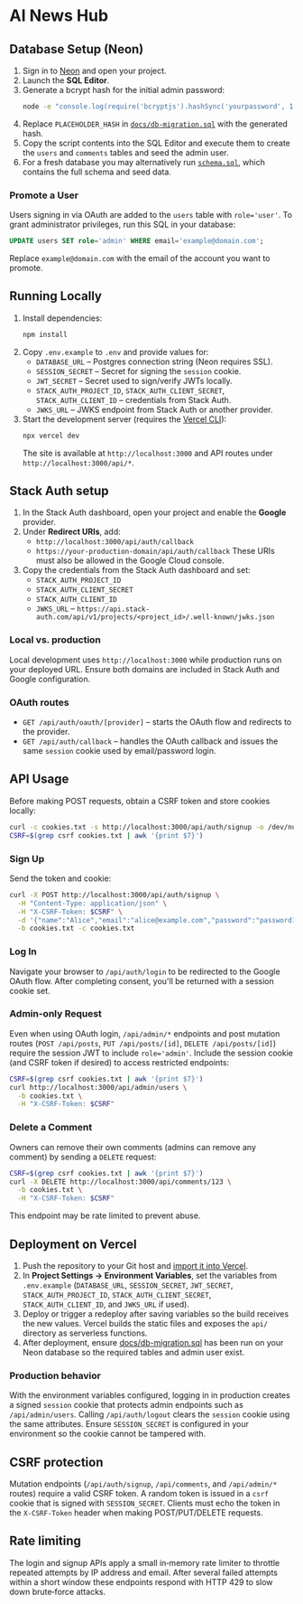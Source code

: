 # AI News Hub

## Database Setup (Neon)

1. Sign in to [Neon](https://neon.tech) and open your project.
2. Launch the **SQL Editor**.
3. Generate a bcrypt hash for the initial admin password:
   ```bash
   node -e "console.log(require('bcryptjs').hashSync('yourpassword', 10))"
   ```
4. Replace `PLACEHOLDER_HASH` in [`docs/db-migration.sql`](docs/db-migration.sql) with the generated hash.
5. Copy the script contents into the SQL Editor and execute them to create the `users` and `comments` tables and seed the admin user.
6. For a fresh database you may alternatively run [`schema.sql`](schema.sql), which contains the full schema and seed data.

### Promote a User

Users signing in via OAuth are added to the `users` table with `role='user'`. To grant
administrator privileges, run this SQL in your database:

```sql
UPDATE users SET role='admin' WHERE email='example@domain.com';
```

Replace `example@domain.com` with the email of the account you want to promote.

## Running Locally

1. Install dependencies:
   ```bash
   npm install
   ```
2. Copy `.env.example` to `.env` and provide values for:
   - `DATABASE_URL` – Postgres connection string (Neon requires SSL).
   - `SESSION_SECRET` – Secret for signing the `session` cookie.
   - `JWT_SECRET` – Secret used to sign/verify JWTs locally.
    - `STACK_AUTH_PROJECT_ID`, `STACK_AUTH_CLIENT_SECRET`, `STACK_AUTH_CLIENT_ID` – credentials from Stack Auth.
   - `JWKS_URL` – JWKS endpoint from Stack Auth or another provider.
3. Start the development server (requires the [Vercel CLI](https://vercel.com/docs/cli)):
   ```bash
   npx vercel dev
   ```
   The site is available at `http://localhost:3000` and API routes under `http://localhost:3000/api/*`.

## Stack Auth setup

1. In the Stack Auth dashboard, open your project and enable the **Google** provider.
2. Under **Redirect URIs**, add:
   - `http://localhost:3000/api/auth/callback`
   - `https://your-production-domain/api/auth/callback`
   These URIs must also be allowed in the Google Cloud console.
3. Copy the credentials from the Stack Auth dashboard and set:
    - `STACK_AUTH_PROJECT_ID`
    - `STACK_AUTH_CLIENT_SECRET`
   - `STACK_AUTH_CLIENT_ID`
   - `JWKS_URL` – `https://api.stack-auth.com/api/v1/projects/<project_id>/.well-known/jwks.json`

### Local vs. production

Local development uses `http://localhost:3000` while production runs on your deployed URL. Ensure both domains are included in Stack Auth and Google configuration.

### OAuth routes

- `GET /api/auth/oauth/[provider]` – starts the OAuth flow and redirects to the provider.
- `GET /api/auth/callback` – handles the OAuth callback and issues the same `session` cookie used by email/password login.

## API Usage

Before making POST requests, obtain a CSRF token and store cookies locally:
```bash
curl -c cookies.txt -s http://localhost:3000/api/auth/signup -o /dev/null
CSRF=$(grep csrf cookies.txt | awk '{print $7}')
```

### Sign Up
Send the token and cookie:
```bash
curl -X POST http://localhost:3000/api/auth/signup \
  -H "Content-Type: application/json" \
  -H "X-CSRF-Token: $CSRF" \
  -d '{"name":"Alice","email":"alice@example.com","password":"password123"}' \
  -b cookies.txt -c cookies.txt
```

### Log In
Navigate your browser to `/api/auth/login` to be redirected to the Google OAuth
flow. After completing consent, you'll be returned with a session cookie set.

### Admin-only Request

Even when using OAuth login, `/api/admin/*` endpoints and post mutation routes
(`POST /api/posts`, `PUT /api/posts/[id]`, `DELETE /api/posts/[id]`) require the session
JWT to include `role='admin'`. Include the session cookie (and CSRF token if desired)
to access restricted endpoints:
```bash
CSRF=$(grep csrf cookies.txt | awk '{print $7}')
curl http://localhost:3000/api/admin/users \
  -b cookies.txt \
  -H "X-CSRF-Token: $CSRF"
```

### Delete a Comment

Owners can remove their own comments (admins can remove any comment) by sending a `DELETE` request:

```bash
CSRF=$(grep csrf cookies.txt | awk '{print $7}')
curl -X DELETE http://localhost:3000/api/comments/123 \
  -b cookies.txt \
  -H "X-CSRF-Token: $CSRF"
```

This endpoint may be rate limited to prevent abuse.

## Deployment on Vercel

1. Push the repository to your Git host and [import it into Vercel](https://vercel.com/new).
2. In **Project Settings → Environment Variables**, set the variables from `.env.example`
    (`DATABASE_URL`, `SESSION_SECRET`, `JWT_SECRET`, `STACK_AUTH_PROJECT_ID`, `STACK_AUTH_CLIENT_SECRET`,
    `STACK_AUTH_CLIENT_ID`, and `JWKS_URL` if used).
3. Deploy or trigger a redeploy after saving variables so the build receives the new values.
   Vercel builds the static files and exposes the `api/` directory as serverless functions.
4. After deployment, ensure [docs/db-migration.sql](docs/db-migration.sql) has been run on
   your Neon database so the required tables and admin user exist.

### Production behavior

With the environment variables configured, logging in in production creates a signed `session`
cookie that protects admin endpoints such as `/api/admin/users`. Calling `/api/auth/logout`
clears the `session` cookie using the same attributes. Ensure `SESSION_SECRET` is configured
in your environment so the cookie cannot be tampered with.

## CSRF protection

Mutation endpoints (`/api/auth/signup`, `/api/comments`, and `/api/admin/*` routes)
require a valid CSRF token. A random token is issued in a `csrf` cookie that is
signed with `SESSION_SECRET`. Clients must echo the token in the `X-CSRF-Token`
header when making POST/PUT/DELETE requests.

## Rate limiting

The login and signup APIs apply a small in‑memory rate limiter to throttle repeated attempts by
IP address and email. After several failed attempts within a short window these endpoints
respond with HTTP 429 to slow down brute‑force attacks.
